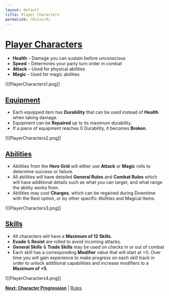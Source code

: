 ```yaml
---
layout: default
title: Player Characters
permalink: /Rules/9/
---
```

# [Player Characters](#player-characters)
- **Health** – Damage you can sustain before unconscious
- **Speed** – Determines your party turn order in combat
- **Attack** – Used for physical abilities
- **Magic** -  Used for magic abilities

![[PlayerCharacters1.png]]
## [Equipment](#equipment)
- Each equipped item has **Durability** that can be used instead of **Health** when taking damage.
- Equipment can be **Repaired** up to its maximum durability.
- If a piece of equipment reaches 0 Durability, it becomes **Broken**.
	
![[PlayerCharacters2.png]]

## [Abilities](#abilities)
- Abilities from the **Hero Grid** will either use **Attack** or **Magic** rolls to determine success or failure.
- All abilities will have detailed **General Rules** and **Combat Rules** which will have additional details such as what you can target, and what range the ability works from.
- Abilities may cost **Charges**, which can be regained during Downtime with the Rest option, or by other specific Abilities and Magical Items.

![[PlayerCharacters3.png]]

## [Skills](#skills)
- All characters will have a **Maximum of 12 Skills**.
- **Evade** & **Resist** are rolled to avoid incoming attacks.
- **General Skills** & **Trade Skills** may be used on checks in or out of combat
- Each skill has a corresponding **Modifier** value that will start at +0. Over time you will gain experience to make progress on each skill track in order to unlock additional capabilities and increase modifiers to a **Maximum of +5**.
	
![[PlayerCharacters4.png]]

**[Next: Character Progression]({{site.baseurl}}/Rules/10/)** | [Rules]({{site.baseurl}}/Rules/Index/#rules)